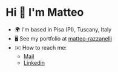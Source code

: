 Hi 👋 I'm Matteo
=====================

* 🌍  I'm based in Pisa (PI), Tuscany, Italy
* 🖥️  See my portfolio at [matteo-razzanelli](https://matteorazzanelli.github.io/)
* ✉️  How to reach me: 
  - [Mail](mailto:matteo.razzanelli89@gmail.com)
  - [Linkedin](https://www.linkedin.com/in/matteo-razzanelli/)

